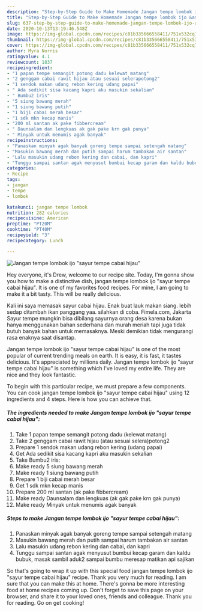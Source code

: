 ```yaml
---
description: "Step-by-Step Guide to Make Homemade Jangan tempe lombok ijo &amp;#34;sayur tempe cabai hijau&amp;#34;"
title: "Step-by-Step Guide to Make Homemade Jangan tempe lombok ijo &amp;#34;sayur tempe cabai hijau&amp;#34;"
slug: 637-step-by-step-guide-to-make-homemade-jangan-tempe-lombok-ijo-and-34-sayur-tempe-cabai-hijau-and-34
date: 2020-10-13T13:19:46.548Z
image: https://img-global.cpcdn.com/recipes/c81b335666558411/751x532cq70/jangan-tempe-lombok-ijo-sayur-tempe-cabai-hijau-foto-resep-utama.jpg
thumbnail: https://img-global.cpcdn.com/recipes/c81b335666558411/751x532cq70/jangan-tempe-lombok-ijo-sayur-tempe-cabai-hijau-foto-resep-utama.jpg
cover: https://img-global.cpcdn.com/recipes/c81b335666558411/751x532cq70/jangan-tempe-lombok-ijo-sayur-tempe-cabai-hijau-foto-resep-utama.jpg
author: Myra Norris
ratingvalue: 4.1
reviewcount: 1837
recipeingredient:
- "1 papan tempe semangit potong dadu kelewat matang"
- "2 genggam cabai rawit hijau atau sesuai selerapotong2"
- "1 sendok makan udang rebon kering udang papai"
- " Ada sedikit sisa kacang kapri aku masukin sekalian"
- " Bumbu2 iris"
- "5 siung bawang merah"
- "1 siung bawang putih"
- "1 biji cabai merah besar"
- "1 sdk mkn kecap manis"
- "200 ml santan ak pake fibbercream"
- " Daunsalam dan lengkuas ak gak pake krn gak punya"
- " Minyak untuk menumis agak banyak"
recipeinstructions:
- "Panaskan minyak agak banyak goreng tempe sampai setengah matang"
- "Masukin bawang merah dan putih sampai harum tambakan air santan"
- "Lalu masukin udang rebon kering dan cabai, dan kapri"
- "Tunggu sampai santan agak menyusut bumbui kecap garam dan kaldu bubuk, masak sambil aduk2 sampai bumbu meresap matikan api sajikan"
categories:
- Recipe
tags:
- jangan
- tempe
- lombok

katakunci: jangan tempe lombok 
nutrition: 282 calories
recipecuisine: American
preptime: "PT20M"
cooktime: "PT40M"
recipeyield: "3"
recipecategory: Lunch

---
```



![Jangan tempe lombok ijo &#34;sayur tempe cabai hijau&#34;](https://img-global.cpcdn.com/recipes/c81b335666558411/751x532cq70/jangan-tempe-lombok-ijo-sayur-tempe-cabai-hijau-foto-resep-utama.jpg)

Hey everyone, it's Drew, welcome to our recipe site. Today, I'm gonna show you how to make a distinctive dish, jangan tempe lombok ijo &#34;sayur tempe cabai hijau&#34;. It is one of my favorites food recipes. For mine, I am going to make it a bit tasty. This will be really delicious.

Kali ini saya memasak sayur cabai hijau. Enak buat lauk makan siang. lebih sedap ditambah ikan panggang yaa. silahkan di coba. Fimela.com, Jakarta Sayur tempe mungkin bisa dibilang sayurnya orang desa karena bukan hanya menggunakan bahan sederhana dan murah meriah tapi juga tidak butuh banyak bahan untuk memasaknya. Meski demikian tidak mengurangi rasa enaknya saat disantap.

Jangan tempe lombok ijo &#34;sayur tempe cabai hijau&#34; is one of the most popular of current trending meals on earth. It is easy, it is fast, it tastes delicious. It's appreciated by millions daily. Jangan tempe lombok ijo &#34;sayur tempe cabai hijau&#34; is something which I've loved my entire life. They are nice and they look fantastic.


To begin with this particular recipe, we must prepare a few components. You can cook jangan tempe lombok ijo &#34;sayur tempe cabai hijau&#34; using 12 ingredients and 4 steps. Here is how you can achieve that.

<!--inarticleads1-->

##### The ingredients needed to make Jangan tempe lombok ijo &#34;sayur tempe cabai hijau&#34;:

1. Take 1 papan tempe semangit potong dadu (kelewat matang)
1. Take 2 genggam cabai rawit hijau (atau sesuai selera)potong2
1. Prepare 1 sendok makan udang rebon kering (udang papai)
1. Get  Ada sedikit sisa kacang kapri aku masukin sekalian
1. Take  Bumbu2 iris:
1. Make ready 5 siung bawang merah
1. Make ready 1 siung bawang putih
1. Prepare 1 biji cabai merah besar
1. Get 1 sdk mkn kecap manis
1. Prepare 200 ml santan (ak pake fibbercream)
1. Make ready  Daunsalam dan lengkuas (ak gak pake krn gak punya)
1. Make ready  Minyak untuk menumis agak banyak




<!--inarticleads2-->

##### Steps to make Jangan tempe lombok ijo &#34;sayur tempe cabai hijau&#34;:

1. Panaskan minyak agak banyak goreng tempe sampai setengah matang
1. Masukin bawang merah dan putih sampai harum tambakan air santan
1. Lalu masukin udang rebon kering dan cabai, dan kapri
1. Tunggu sampai santan agak menyusut bumbui kecap garam dan kaldu bubuk, masak sambil aduk2 sampai bumbu meresap matikan api sajikan




So that's going to wrap it up with this special food jangan tempe lombok ijo &#34;sayur tempe cabai hijau&#34; recipe. Thank you very much for reading. I am sure that you can make this at home. There's gonna be more interesting food at home recipes coming up. Don't forget to save this page on your browser, and share it to your loved ones, friends and colleague. Thank you for reading. Go on get cooking!
